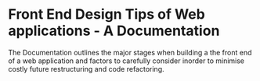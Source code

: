 # Front End Design Tips of Web applications - A Documentation

The Documentation outlines the major stages when building a the front end of a web application and factors to carefully consider inorder to minimise costly future restructuring and code refactoring.

